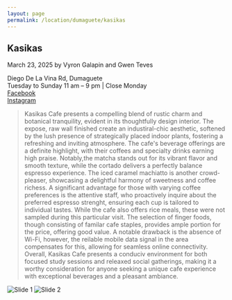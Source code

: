 ```yaml
---
layout: page
permalink: /location/dumaguete/kasikas
---
```


<div id="Location" style="display:none;" class="Dumaguete"></div>
<div class="container">     
  <article class="blog-post">
    <h2 class="display-5 link-body-emphasis mb-1">Kasikas</h2>
    <p class="blog-post-meta">
      March 23, 2025 by <!-- <a href="#"> --> Vyron Galapin and Gwen Teves <!--</a>-->
      <div class="business-info">
        <div class="info-item">
            <i class="fas fa-map-marker-alt"></i>
            <span>Diego De La Vina Rd, Dumaguete</span>
        </div>
        <div class="info-item">
            <i class="far fa-clock"></i>
            <span>Tuesday to Sunday 11 am – 9 pm | Close Monday</span>
        </div>
        <div class="info-item">
            <i class="fab fa-facebook"></i>
            <a href="https://www.facebook.com/kasikas.dgt" target="_blank">Facebook</a>
        </div>
        <div class="info-item">
            <i class="fab  fa-instagram"></i>
            <a href="https://www.instagram.com/kasikas.phil?utm_source=ig_web_button_share_sheet&igsh=ZDNlZDc0MzIxNw==" target="_blank">Instagram</a>
        </div>
      </div>
    </p>
    <div class="row"> 
      <div class="col-md-9"> 
        <blockquote class="blockquote">
          <p>Kasikas Cafe presents a compelling blend of rustic charm and botanical tranquility, evident in its thoughtfully design interior. The expose, raw wall finished create an industiral-chic aesthetic, softened by the lush presence of strategically placed indoor plants, fostering a refreshing and inviting atmosphere. The cafe's beverage offerings are a definite highlight, with their coffees and specialty drinks earning high praise. Notably,the matcha stands out for its vibrant flavor and smooth texture, while the cortado delivers a perfectly balance espresso experience. The iced caramel machiatto is another crowd-pleaser, showcasing a delightful harmony of sweetness and coffee richess. A significant advantage for those with varying coffee preferences is the attentive staff, who proactively inquire about the preferred espresso strenght, ensuring each cup is tailored to individual tastes. While the cafe also offers rice meals, these were not sampled during this particular visit. The selection of finger foods, though consisting of familar cafe staples, provides ample portion for the price, offering good value. A notable drawback is the absence of Wi-Fi, however, the reilable mobile data signal in the area compensates for this, allowing for seamless online connectivity. Overall, Kasikas Cafe presents a conduciv environment for both focused study sessions and releaxed social gatherings, making it a worthy consideration for anyone seeking a unique cafe experience with exceptional beverages and a pleasant ambiance. </p>
        </blockquote>
      </div>     
      <div class="col-md-3">
        <div class="slideshow-container">
            <div class="slides">
                <img src="{{ site.baseurl }}/assets/images/kasikas/kasikas_1.jpg" alt="Slide 1">
                <img src="{{ site.baseurl }}/assets/images/kasikas/kasikas_2.jpg" alt="Slide 2">
            </div>
        </div>
      </div>
    </div>
    <!-- <div>
      <a href="https://maps.app.goo.gl/3AFLywg59a6m7VxH7" target="_blank">
        <div id="map-tile">
            <iframe src="https://www.google.com/maps/embed?pb=!1m18!1m12!1m3!1d31498.381159977675!2d123.28803007635597!3d9.306872929322981!2m3!1f0!2f0!3f0!3m2!1i1024!2i768!4f13.1!3m3!1m2!1s0x33ab6f6b71cb06e9%3A0xbffa3a21edd25020!2sKapeng%20Lokal%20Dgt!5e0!3m2!1sen!2sph!4v1740294951341!5m2!1sen!2sph" width="600" height="450" style="border:0;" allowfullscreen="" loading="lazy" referrerpolicy="no-referrer-when-downgrade"></iframe>
        </div>
        </a>
    </div> -->
  </article>
  <script src="{{ site.baseurl }}/assets/js/slideshow.js">
</div>

